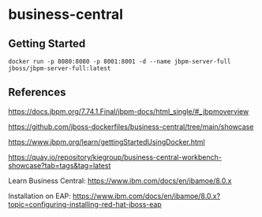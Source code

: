 # business-central

## Getting Started

```
docker run -p 8080:8080 -p 8001:8001 -d --name jbpm-server-full jboss/jbpm-server-full:latest
```

## References

https://docs.jbpm.org/7.74.1.Final/jbpm-docs/html_single/#_jbpmoverview

https://github.com/jboss-dockerfiles/business-central/tree/main/showcase

https://www.jbpm.org/learn/gettingStartedUsingDocker.html

https://quay.io/repository/kiegroup/business-central-workbench-showcase?tab=tags&tag=latest

Learn Business Central:
https://www.ibm.com/docs/en/ibamoe/8.0.x

Installation on EAP:
https://www.ibm.com/docs/en/ibamoe/8.0.x?topic=configuring-installing-red-hat-jboss-eap
